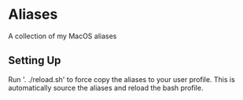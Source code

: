 # Aliases
A collection of my MacOS aliases

## Setting Up

Run '. ./reload.sh' to force copy the aliases to your user profile.  This is automatically source the aliases and reload the bash profile.
